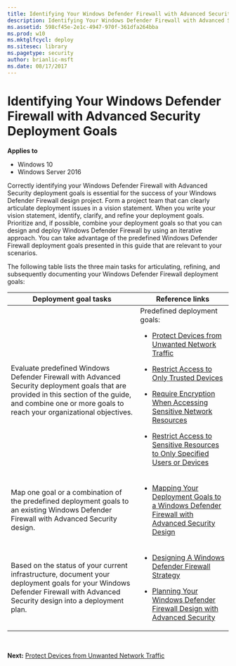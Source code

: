 ```yaml
---
title: Identifying Your Windows Defender Firewall with Advanced Security Deployment Goals (Windows 10)
description: Identifying Your Windows Defender Firewall with Advanced Security Deployment Goals
ms.assetid: 598cf45e-2e1c-4947-970f-361dfa264bba
ms.prod: w10
ms.mktglfcycl: deploy
ms.sitesec: library
ms.pagetype: security
author: brianlic-msft
ms.date: 08/17/2017
---
```


# Identifying Your Windows Defender Firewall with Advanced Security Deployment Goals

**Applies to**
-   Windows 10
-   Windows Server 2016

Correctly identifying your Windows Defender Firewall with Advanced Security deployment goals is essential for the success of your Windows Defender Firewall design project. Form a project team that can clearly articulate deployment issues in a vision statement. When you write your vision statement, identify, clarify, and refine your deployment goals. Prioritize and, if possible, combine your deployment goals so that you can design and deploy Windows Defender Firewall by using an iterative approach. You can take advantage of the predefined Windows Defender Firewall deployment goals presented in this guide that are relevant to your scenarios.

The following table lists the three main tasks for articulating, refining, and subsequently documenting your Windows Defender Firewall deployment goals:

| Deployment goal tasks | Reference links |
| --- | --- |
| Evaluate predefined Windows Defender Firewall with Advanced Security deployment goals that are provided in this section of the guide, and combine one or more goals to reach your organizational objectives. | Predefined deployment goals:  <p><ul><li>[Protect Devices from Unwanted Network Traffic](protect-devices-from-unwanted-network-traffic.md)</li><p><li>[Restrict Access to Only Trusted Devices](restrict-access-to-only-trusted-devices.md)</li> <p><li>[Require Encryption When Accessing Sensitive Network Resources](require-encryption-when-accessing-sensitive-network-resources.md)</li> <p><li>[Restrict Access to Sensitive Resources to Only Specified Users or Devices](restrict-access-to-only-specified-users-or-devices.md)</li></ul>
| Map one goal or a combination of the predefined deployment goals to an existing Windows Defender Firewall with Advanced Security design. | <ul><li>[Mapping Your Deployment Goals to a Windows Defender Firewall with Advanced Security Design](mapping-your-deployment-goals-to-a-windows-firewall-with-advanced-security-design.md)</li></ul>
| Based on the status of your current infrastructure, document your deployment goals for your Windows Defender Firewall with Advanced Security design into a deployment plan. | <ul><li>[Designing A Windows Defender Firewall Strategy](designing-a-windows-firewall-with-advanced-security-strategy.md)</li> <p><li>[Planning Your Windows Defender Firewall Design with Advanced Security](planning-your-windows-firewall-with-advanced-security-design.md)</li></ul>
<br />

**Next:** [Protect Devices from Unwanted Network Traffic](protect-devices-from-unwanted-network-traffic.md)
